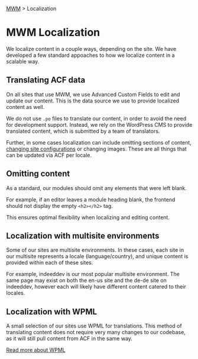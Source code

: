 [MWM](README.md) > Localization

# MWM Localization

We localize content in a couple ways, depending on the site. We have developed a few standard appoaches to how we localize content in a scalable way.

## Translating ACF data

On all sites that use MWM, we use Advanced Custom Fields to edit and update our content. This is the data source we use to provide localized content as well.

We do not use `.po` files to translate our content, in order to avoid the need for development support. Instead, we rely on the WordPress CMS to provide translated content, which is submitted by a team of translators.

Further, in some cases localization can include omitting sections of content, [changing site configurations](mwm-settings.md) or changing images. These are all things that can be updated via ACF per locale.

## Omitting content

As a standard, our modules should omit any elements that were left blank.

For example, if an editor leaves a module heading blank, the frontend should not display the empty `<h2></h2>` tag.

This ensures optimal flexibility when localizing and editing content.

## Localization with multisite environments

Some of our sites are multisite environments. In these cases, each site in our multisite represents a locale (language/country), and unique content is provided within each of these sites.

For example, indeeddev is our most popular multisite environment. The same page may exist on both the en-us site and the de-de site on indeeddev, however each will likely have different content catered to their locales.

## Localization with WPML

A small selection of our sites use WPML for translations. This method of translating content does not require very many changes to our codebase, as it will still pull content from ACF in the same way.

[Read more about WPML](https://wpml.org/)